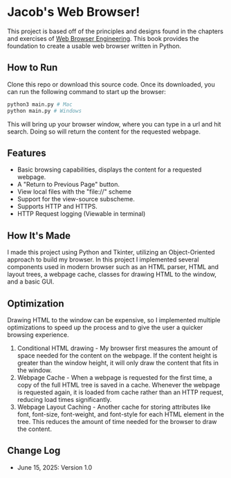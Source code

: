 # Jacob's Web Browser!

This project is based off of the principles and designs found in the chapters and exercises of [Web Browser Engineering](https://browser.engineering/).
This book provides the foundation to create a usable web browser written in Python. 

## How to Run
Clone this repo or download this source code. Once its downloaded, you can run the following command to start up the browser:

```bash 
python3 main.py # Mac
python main.py # Windows
```

This will bring up your browser window, where you can type in a url and hit search. Doing so will return the content for the requested webpage.

## Features
- Basic browsing capabilities, displays the content for a requested webpage.
- A "Return to Previous Page" button.
- View local files with the "file://" scheme
- Support for the view-source subscheme.
- Supports HTTP and HTTPS.
- HTTP Request logging (Viewable in terminal)

## How It's Made
I made this project using Python and Tkinter, utilizing an Object-Oriented approach to build my browser. In this project I implemented several components used in modern browser such as
an HTML parser, HTML and layout trees, a webpage cache, classes for drawing HTML to the window, and a basic GUI.

## Optimization
Drawing HTML to the window can be expensive, so I implemented multiple optimizations to speed up the process and to give the user a quicker browsing experience.
1. Conditional HTML drawing - My browser first measures the amount of space needed for the content on the webpage. If the content height is greater than the window height,
it will only draw the content that fits in the window.
2. Webpage Cache - When a webpage is requested for the first time, a copy of the full HTML tree is saved in a cache. Whenever the webpage is requested again, it is loaded
from cache rather than an HTTP request, reducing load times significantly.
3. Webpage Layout Caching - Another cache for storing attributes like font, font-size, font-weight, and font-style for each HTML element in the tree. This reduces the amount of time
needed for the browser to draw the content.

## Change Log
- June 15, 2025: Version 1.0